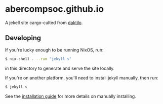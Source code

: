 abercompsoc.github.io
=====================

A jekell site cargo-culted from [daktilo](https://github.com/kronik3r/daktilo).

Developing
----------

If you're lucky enough to be running NixOS, run:

```bash
$ nix-shell . --run "jekyll s"
```

in this directory to generate and serve the site locally.

If you're on another platform, you'll need to install jekyll manually, then
run:

```bash
$ jekyll s
```
    
See the [installation guide](http://jekyllrb.com/docs/installation/) for more
details on manually installing.
